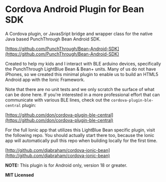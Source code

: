 Cordova Android Plugin for Bean SDK
===

A Cordova plugin, or JavasSript bridge and wrapper class for the native Java based PunchThrough Bean Android SDK.

[https://github.com/PunchThrough/Bean-Android-SDK](https://github.com/PunchThrough/Bean-Android-SDK)

Created to help my kids and I interact with BLE arduino devices, specifically the PunchThrough LightBlue Bean & Bean+ units. Many of us do not have iPhones, so we created this minimal plugin to enable us to build an HTML5 Android app with the Ionic Framework.

Note that there are no unit tests and we only scratch the surface of what can be done here. If you're interested in a more professional effort that can communicate with various BLE lines, check out the ```cordova-plugin-ble-central``` plugin:

[https://github.com/don/cordova-plugin-ble-central](https://github.com/don/cordova-plugin-ble-central)

For the full Ionic app that utilizes this LightBlue Bean specific plugin, visit the following repo. You should actually start there too, because the Ionic app will automatically pull this repo when building locally for the first time.

[http://github.com/djabraham/cordova-ionic-bean](http://github.com/djabraham/cordova-ionic-bean)

**NOTE:** This plugin is for Android only, version 18 or greater.

**MIT Licensed**